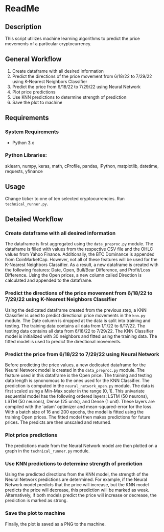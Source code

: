 # ReadMe
## Description
This script utilizes machine learning algorithms to predict the price movements of a particular cryptocurrency.
## General Workflow
1. Create dataframe with all desired information
2. Predict the directions of the price movement from 6/18/22 to 7/29/22 using K-Nearest Neighbors Classifier
3. Predict the price from 6/18/22 to 7/29/22 using Neural Network
4. Plot price predictions
5. Use KNN predictions to determine strength of prediction
6. Save the plot to machine

## Requirements
### System Requirements
* Python 3.x
### Python Libraries:
sklearn, numpy, keras, math, cProfile, pandas, IPython, matplotlib, datetime, requests, yfinance
## Usage
Change ticker to one of ten selected cryptocurrencies. Run ```technical_runner.py```.
## Detailed Workflow
### Create dataframe with all desired information
The dataframe is first aggregated using the ```data_preproc.py``` module. The dataframe is filled with values from the respective CSV file and the OHLC values from Yahoo Finance. Additionally, the BTC Dominance is appended from CoinMarketCap. However, not all of these features will be used for the K-Nearest Neighbors Classifier. As a result, a new dataframe is created with the following features: Date, Open, Bull/Bear Difference, and Profit/Loss Difference. Using the Open prices, a new column called Direction is calculated and appended to the dataframe.
### Predict the directions of the price movement from 6/18/22 to 7/29/22 using K-Nearest Neighbors Classifier
Using the dedicated dataframe created from the previous step, a KNN Classifier is used to predict directional price movements in the ```knn.py``` module. The Date column is dropped at the data is split into training and testing. The training data contains all data from 1/1/22 to 6/17/22. The testing data contains all data from 6/18/22 to 7/29/22. The KNN Classifier model is initialized with 30 neighbors and fitted using the training data. The fitted model is used to predict the directional movements.
### Predict the price from 6/18/22 to 7/29/22 using Neural Network
Before predicting the price values, a new dedicated dataframe for the Neural Network model is created in the ```data_preproc.py``` module. The feature used in this dataframe is the Open price. The training and testing data length is synonomous to the ones used for the KNN Classifier. The prediction is computed in the ```neural_network_open.py``` module. The data is first scaled using a Min-Max scaler in the range (0, 1). This univariate sequential model has the following ordered layers: LSTM (50 neurons), LSTM (50 neurons), Dense (25 units), and Dense (1 unit). These layers are compiled with the 'adam' optimizer and mean-squared-error for the loss. With a batch size of 16 and 200 epochs, the model is fitted using the training Open prices. The fitted model then makes predictions for future prices. The predicts are then unscaled and returned.
### Plot price predictions
The predictions made from the Neural Network model are then plotted on a graph in the ```technical_runner.py``` module. 
### Use KNN predictions to determine strength of prediction
Using the predicted directions from the KNN model, the strength of the Neural Network predictions are determined. For example, if the Neural Network model predicts that the price will increase, but the KNN model predicts the price will decrease, this prediction will be marked as weak. Alternatively, if both models predict the price will increase or decrease, the prediction is marked as strong.
### Save the plot to machine
Finally, the plot is saved as a PNG to the machine.


